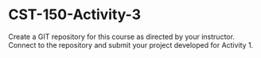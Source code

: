 # CST-150-Activity-3
Create a GIT repository for this course as directed by your instructor. Connect to the repository and submit your project developed for Activity 1.
